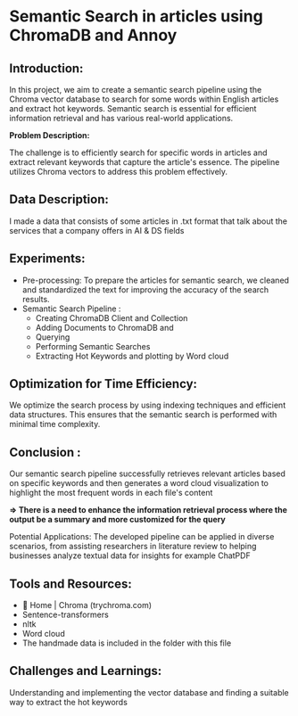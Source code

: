 # Semantic Search in articles using ChromaDB and Annoy
## Introduction:
In this project, we aim to create a semantic search pipeline using the Chroma vector database to search for some words within English articles and extract hot keywords. Semantic search is essential for efficient information retrieval and has various real-world applications. 

**Problem Description:**

The challenge is to efficiently search for specific words in articles and extract relevant keywords that capture the article's essence. The pipeline utilizes Chroma vectors to address this problem effectively.
## Data Description:
I made a data that consists of some articles in .txt format that talk about the services that a company offers in AI & DS fields 
## Experiments:
- Pre-processing: To prepare the articles for semantic search, we cleaned and standardized the text for improving the accuracy of the search results.
- Semantic Search Pipeline : 
  - Creating ChromaDB Client and Collection
  - Adding Documents to ChromaDB and
  - Querying
  - Performing Semantic Searches
  - Extracting Hot Keywords and plotting by Word cloud

## Optimization for Time Efficiency:
We optimize the search process by using indexing techniques and efficient data structures. This ensures that the semantic search is performed with minimal time complexity.
## Conclusion :
Our semantic search pipeline successfully retrieves relevant articles based on specific keywords and then generates a word cloud visualization to highlight the most frequent words in each file's content 

**=> There is a need to enhance the information retrieval process where the output be a summary and more customized for the query**

Potential Applications: The developed pipeline can be applied in diverse scenarios, from assisting researchers in literature review to helping businesses analyze textual data for insights for example ChatPDF
## Tools and Resources:
- 🏡 Home | Chroma (trychroma.com)
- Sentence-transformers
- nltk
- Word cloud
- The handmade data is included in the folder with this file
## Challenges and Learnings:
Understanding and implementing the vector database and finding a suitable way to extract the hot keywords 
